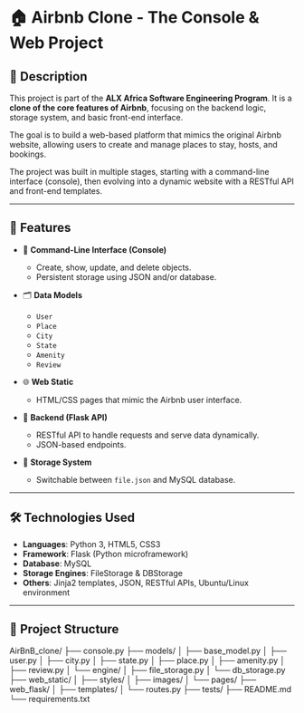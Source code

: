 # 🏠 Airbnb Clone - The Console & Web Project

## 📌 Description

This project is part of the **ALX Africa Software Engineering Program**. It is a **clone of the core features of Airbnb**, focusing on the backend logic, storage system, and basic front-end interface.

The goal is to build a web-based platform that mimics the original Airbnb website, allowing users to create and manage places to stay, hosts, and bookings.

The project was built in multiple stages, starting with a command-line interface (console), then evolving into a dynamic website with a RESTful API and front-end templates.

---

## 🚀 Features

- 🔧 **Command-Line Interface (Console)**
  - Create, show, update, and delete objects.
  - Persistent storage using JSON and/or database.

- 🗂️ **Data Models**
  - `User`
  - `Place`
  - `City`
  - `State`
  - `Amenity`
  - `Review`

- 🌐 **Web Static**
  - HTML/CSS pages that mimic the Airbnb user interface.

- 🧠 **Backend (Flask API)**
  - RESTful API to handle requests and serve data dynamically.
  - JSON-based endpoints.

- 💽 **Storage System**
  - Switchable between `file.json` and MySQL database.

---

## 🛠️ Technologies Used

- **Languages**: Python 3, HTML5, CSS3
- **Framework**: Flask (Python microframework)
- **Database**: MySQL
- **Storage Engines**: FileStorage & DBStorage
- **Others**: Jinja2 templates, JSON, RESTful APIs, Ubuntu/Linux environment

---

## 📁 Project Structure

AirBnB_clone/
├── console.py
├── models/
│ ├── base_model.py
│ ├── user.py
│ ├── city.py
│ ├── state.py
│ ├── place.py
│ ├── amenity.py
│ ├── review.py
│ └── engine/
│ ├── file_storage.py
│ └── db_storage.py
├── web_static/
│ ├── styles/
│ ├── images/
│ └── pages/
├── web_flask/
│ ├── templates/
│ └── routes.py
├── tests/
├── README.md
└── requirements.txt

